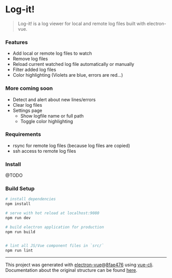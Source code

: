 # Log-it!

> Log-it! is a log viewer for local and remote log files built with electron-vue.

### Features
- Add local or remote log files to watch
- Remove log files
- Reload current watched log file automatically or manually
- Filter added log files
- Color highlighting (Violets are blue, errors are red...)

### More coming soon
- Detect and alert about new lines/errors
- Clear log files
- Settings page
    - Show logfile name or full path
    - Toggle color highlighting

### Requirements
- rsync for remote log files (because log files are copied)
- ssh access to remote log files

### Install
@TODO

### Build Setup

``` bash
# install dependencies
npm install

# serve with hot reload at localhost:9080
npm run dev

# build electron application for production
npm run build


# lint all JS/Vue component files in `src/`
npm run lint

```

---

This project was generated with [electron-vue](https://github.com/SimulatedGREG/electron-vue)@[8fae476](https://github.com/SimulatedGREG/electron-vue/tree/8fae4763e9d225d3691b627e83b9e09b56f6c935) using [vue-cli](https://github.com/vuejs/vue-cli). Documentation about the original structure can be found [here](https://simulatedgreg.gitbooks.io/electron-vue/content/index.html).
